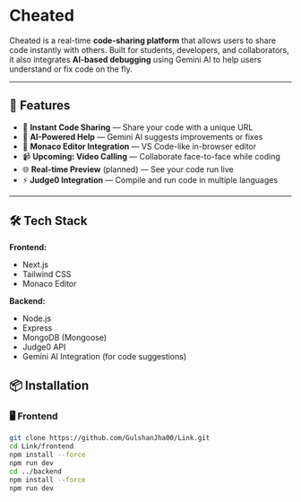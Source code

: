 # Cheated

Cheated is a real-time **code-sharing platform** that allows users to share code instantly with others. Built for students, developers, and collaborators, it also integrates **AI-based debugging** using Gemini AI to help users understand or fix code on the fly.

---

## 🚀 Features

- 🔗 **Instant Code Sharing** — Share your code with a unique URL
- 🧠 **AI-Powered Help** — Gemini AI suggests improvements or fixes
- 📝 **Monaco Editor Integration** — VS Code-like in-browser editor
- 📹 **Upcoming: Video Calling** — Collaborate face-to-face while coding
- 🌐 **Real-time Preview** (planned) — See your code run live
- ⚡️ **Judge0 Integration** — Compile and run code in multiple languages

---

## 🛠️ Tech Stack

**Frontend:**
- Next.js
- Tailwind CSS
- Monaco Editor

**Backend:**
- Node.js
- Express
- MongoDB (Mongoose)
- Judge0 API
- Gemini AI Integration (for code suggestions)

## 📦 Installation

### 🖥️ Frontend

```bash
git clone https://github.com/GulshanJha00/Link.git
cd Link/frontend
npm install --force
npm run dev
cd ../backend
npm install --force
npm run dev
